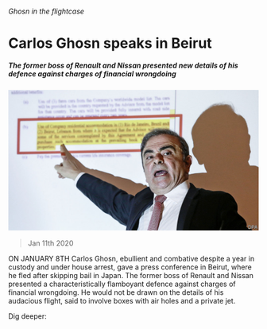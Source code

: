 ###### Ghosn in the flightcase

# Carlos Ghosn speaks in Beirut 

##### The former boss of Renault and Nissan presented new details of his defence against charges of financial wrongdoing 

![image](images/20200111_WBP002_0.jpg) 

> Jan 11th 2020 

ON JANUARY 8TH Carlos Ghosn, ebullient and combative despite a year in custody and under house arrest, gave a press conference in Beirut, where he fled after skipping bail in Japan. The former boss of Renault and Nissan presented a characteristically flamboyant defence against charges of financial wrongdoing. He would not be drawn on the details of his audacious flight, said to involve boxes with air holes and a private jet. 

Dig deeper: 

